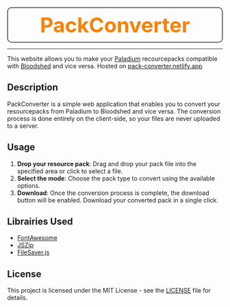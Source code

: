 <div style="text-align:center;">
    <h1 id="title">
        PackConverter
    </h1>
<style>
#title {
    display: flex;
    justify-content: center;
    font-size: 48px;
    font-weight: bold;
    padding: 10px;
    margin: 10px 0;
    border: 2px solid #555;
    border-radius: 10px;
    color: #f5820b;
}
</style>
</div>

---

This website allows you to make your [Paladium](https://paladium-pvp.fr/) recourcepacks compatible with [Bloodshed](https://bloodshed.fr/) and vice versa.
Hosted on [pack-converter.netlify.app](https://pack-converter.netlify.app/)

## Description

PackConverter is a simple web application that enables you to convert your resourcepacks from Paladium to Bloodshed and vice versa.
The conversion process is done entirely on the client-side, so your files are never uploaded to a server.

## Usage

1. **Drop your resource pack**: Drag and drop your pack file into the specified area or click to select a file.
2. **Select the mode**: Choose the pack type to convert using the available options.
3. **Download**: Once the conversion process is complete, the download button will be enabled. Download your converted pack in a single click.

## Librairies Used

- [FontAwesome](https://fontawesome.com/)
- [JSZip](https://stuk.github.io/jszip/)
- [FileSaver.js](https://github.com/eligrey/FileSaver.js/)

## License

This project is licensed under the MIT License - see the [LICENSE](LICENSE) file for details.
